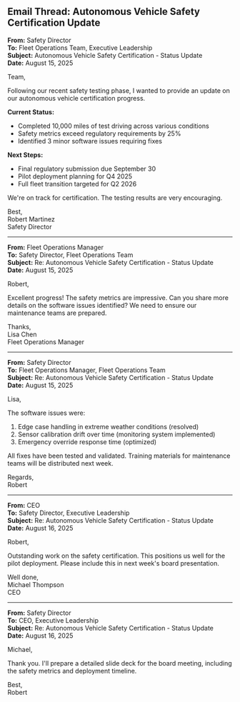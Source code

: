 ## Email Thread: Autonomous Vehicle Safety Certification Update

**From:** Safety Director  
**To:** Fleet Operations Team, Executive Leadership  
**Subject:** Autonomous Vehicle Safety Certification - Status Update  
**Date:** August 15, 2025  

Team,

Following our recent safety testing phase, I wanted to provide an update on our autonomous vehicle certification progress.

**Current Status:**
- Completed 10,000 miles of test driving across various conditions
- Safety metrics exceed regulatory requirements by 25%
- Identified 3 minor software issues requiring fixes

**Next Steps:**
- Final regulatory submission due September 30
- Pilot deployment planning for Q4 2025
- Full fleet transition targeted for Q2 2026

We're on track for certification. The testing results are very encouraging.

Best,  
Robert Martinez  
Safety Director  

---

**From:** Fleet Operations Manager  
**To:** Safety Director, Fleet Operations Team  
**Subject:** Re: Autonomous Vehicle Safety Certification - Status Update  
**Date:** August 15, 2025  

Robert,

Excellent progress! The safety metrics are impressive. Can you share more details on the software issues identified? We need to ensure our maintenance teams are prepared.

Thanks,  
Lisa Chen  
Fleet Operations Manager  

---

**From:** Safety Director  
**To:** Fleet Operations Manager, Fleet Operations Team  
**Subject:** Re: Autonomous Vehicle Safety Certification - Status Update  
**Date:** August 15, 2025  

Lisa,

The software issues were:
1. Edge case handling in extreme weather conditions (resolved)
2. Sensor calibration drift over time (monitoring system implemented)
3. Emergency override response time (optimized)

All fixes have been tested and validated. Training materials for maintenance teams will be distributed next week.

Regards,  
Robert  

---

**From:** CEO  
**To:** Safety Director, Executive Leadership  
**Subject:** Re: Autonomous Vehicle Safety Certification - Status Update  
**Date:** August 16, 2025  

Robert,

Outstanding work on the safety certification. This positions us well for the pilot deployment. Please include this in next week's board presentation.

Well done,  
Michael Thompson  
CEO  

---

**From:** Safety Director  
**To:** CEO, Executive Leadership  
**Subject:** Re: Autonomous Vehicle Safety Certification - Status Update  
**Date:** August 16, 2025  

Michael,

Thank you. I'll prepare a detailed slide deck for the board meeting, including the safety metrics and deployment timeline.

Best,  
Robert